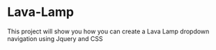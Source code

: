 Lava-Lamp
=========

This project will show you how you can create a Lava Lamp dropdown navigation using Jquery and CSS
